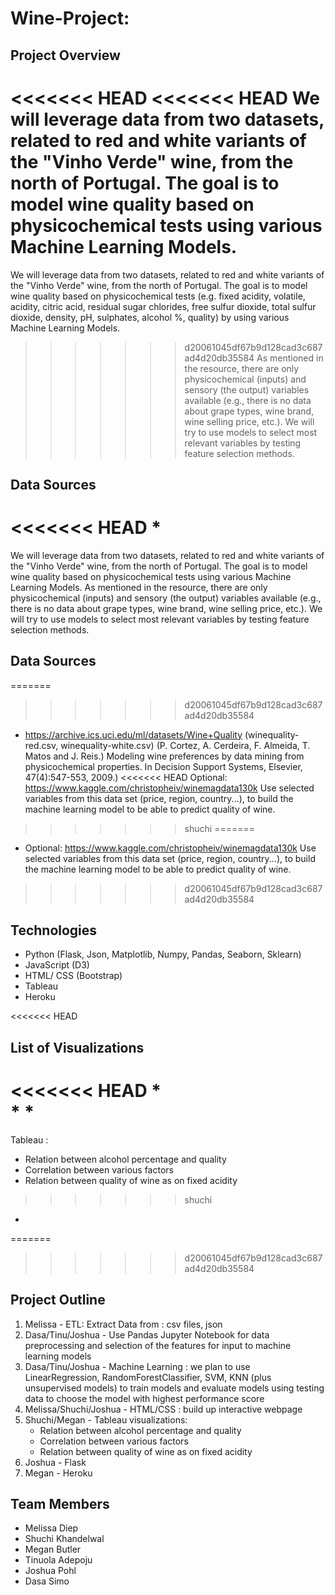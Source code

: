 # Wine-Project:
 

## Project Overview
<<<<<<< HEAD
<<<<<<< HEAD
We will leverage data from two datasets, related to red and white variants of the "Vinho Verde" wine, from the north of Portugal. The goal is to model wine quality based on physicochemical tests using various Machine Learning Models.  
=======
We will leverage data from two datasets, related to red and white variants of the "Vinho Verde" wine, from the north of Portugal. The goal is to model wine quality based on physicochemical tests (e.g. fixed acidity,	volatile, acidity,	citric acid,	residual sugar	chlorides,	free sulfur dioxide,	total sulfur dioxide,	density,	pH,	sulphates,	alcohol	%, quality) by using various Machine Learning Models.  
>>>>>>> d20061045df67b9d128cad3c687ad4d20db35584
As mentioned in the resource, there are only physicochemical (inputs) and sensory (the output) variables available (e.g., there is no data about grape types, wine brand, wine selling price, etc.).
We will try to use models to select most relevant variables by testing feature selection methods.

## Data Sources
<<<<<<< HEAD
* 
=======
We will leverage data from two datasets, related to red and white variants of the "Vinho Verde" wine, from the north of Portugal. The goal is to model wine quality based on physicochemical tests using various Machine Learning Models.
As mentioned in the resource, there are only physicochemical (inputs) and sensory (the output) variables available (e.g., there is no data about grape types, wine brand, wine selling price, etc.). We will try to use models to select most relevant variables by testing feature selection methods.

## Data Sources
=======
>>>>>>> d20061045df67b9d128cad3c687ad4d20db35584
* https://archive.ics.uci.edu/ml/datasets/Wine+Quality (winequality-red.csv, winequality-white.csv)
(P. Cortez, A. Cerdeira, F. Almeida, T. Matos and J. Reis.)
Modeling wine preferences by data mining from physicochemical properties. In Decision Support Systems, 
Elsevier, 47(4):547-553, 2009.)
<<<<<<< HEAD
Optional: https://www.kaggle.com/christopheiv/winemagdata130k
Use selected variables from this data set (price, region, country...), to build the machine learning model to be able to predict quality of wine.
>>>>>>> shuchi
=======
* Optional: https://www.kaggle.com/christopheiv/winemagdata130k
Use selected variables from this data set (price, region, country...), to build the machine learning model to 
be able to predict quality of wine.
>>>>>>> d20061045df67b9d128cad3c687ad4d20db35584

## Technologies

* Python (Flask, Json, Matplotlib, Numpy, Pandas, Seaborn, Sklearn)
* JavaScript (D3)
* HTML/ CSS (Bootstrap)
* Tableau
* Heroku


<<<<<<< HEAD
## List of Visualizations
<<<<<<< HEAD
*  
* 
* 
=======
Tableau :
* Relation between alcohol percentage and quality
* Correlation between various factors
* Relation between quality of wine as on fixed acidity
>>>>>>> shuchi
* 

=======
>>>>>>> d20061045df67b9d128cad3c687ad4d20db35584
## Project Outline
1. Melissa - ETL: Extract Data from : csv files, json
2. Dasa/Tinu/Joshua - Use Pandas Jupyter Notebook for data preprocessing and selection of the features for input to machine learning models
3. Dasa/Tinu/Joshua - Machine Learning : we plan to use LinearRegression, RandomForestClassifier, SVM, KNN (plus unsupervised models) to train models and evaluate models using testing data to choose the model with highest performance score 
4. Melissa/Shuchi/Joshua - HTML/CSS : build up interactive webpage  
5. Shuchi/Megan - Tableau visualizations:
     * Relation between alcohol percentage and quality
     * Correlation between various factors
     * Relation between quality of wine as on fixed acidity
7. Joshua - Flask
8. Megan - Heroku 


## Team Members
* Melissa Diep
* Shuchi Khandelwal
* Megan Butler
* Tinuola Adepoju
* Joshua Pohl
* Dasa Simo
